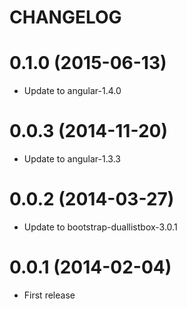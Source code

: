 CHANGELOG
=========

# 0.1.0 (2015-06-13)

- Update to angular-1.4.0

# 0.0.3 (2014-11-20)

- Update to angular-1.3.3

# 0.0.2 (2014-03-27)

- Update to bootstrap-duallistbox-3.0.1

# 0.0.1 (2014-02-04)

- First release
